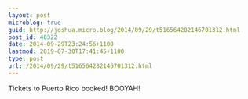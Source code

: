 ```yaml
---
layout: post
microblog: true
guid: http://joshua.micro.blog/2014/09/29/t516564282146701312.html
post_id: 40322
date: 2014-09-29T23:24:56+1100
lastmod: 2019-07-30T17:41:45+1100
type: post
url: /2014/09/29/t516564282146701312.html
---
```

Tickets to Puerto Rico booked! BOOYAH!
